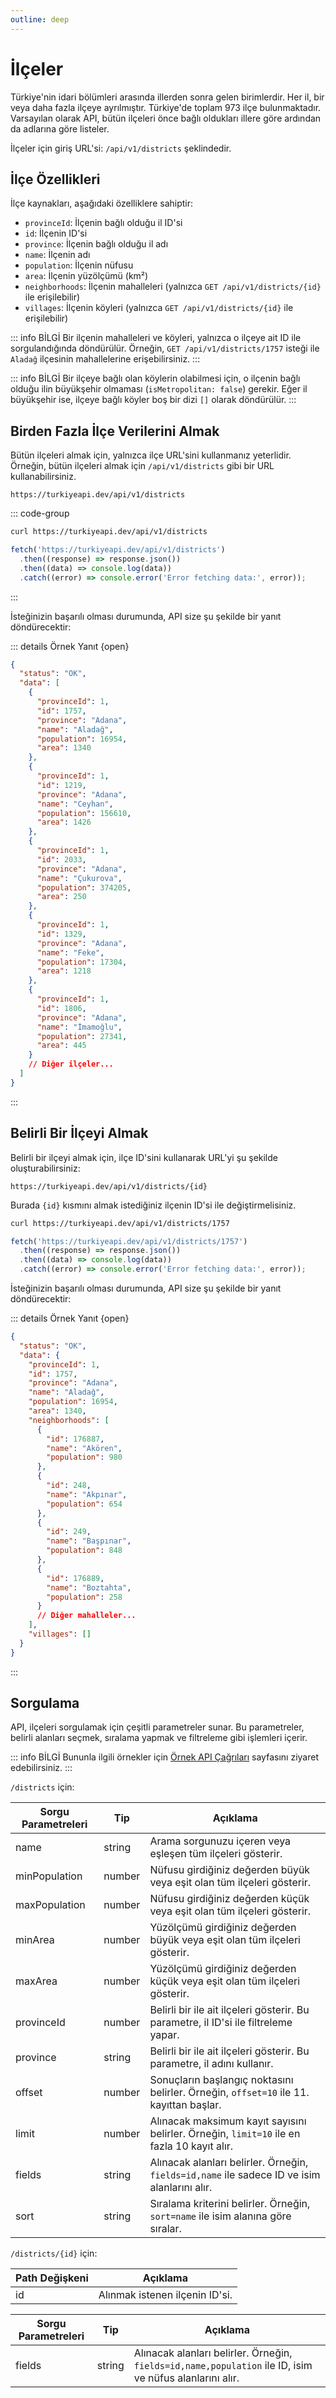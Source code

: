 ```yaml
---
outline: deep
---
```


# İlçeler

Türkiye'nin idari bölümleri arasında illerden sonra gelen birimlerdir. Her il, bir veya daha fazla ilçeye ayrılmıştır. Türkiye'de toplam 973 ilçe bulunmaktadır. Varsayılan olarak API, bütün ilçeleri önce bağlı oldukları illere göre ardından da adlarına göre listeler.

İlçeler için giriş URL'si: `/api/v1/districts` şeklindedir.

## İlçe Özellikleri

İlçe kaynakları, aşağıdaki özelliklere sahiptir:

- `provinceId`: İlçenin bağlı olduğu il ID'si
- `id`: İlçenin ID'si
- `province`: İlçenin bağlı olduğu il adı
- `name`: İlçenin adı
- `population`: İlçenin nüfusu
- `area`: İlçenin yüzölçümü (km²)
- `neighborhoods`: İlçenin mahalleleri (yalnızca `GET /api/v1/districts/{id}` ile erişilebilir)
- `villages`: İlçenin köyleri (yalnızca `GET /api/v1/districts/{id}` ile erişilebilir)

::: info BİLGİ
Bir ilçenin mahalleleri ve köyleri, yalnızca o ilçeye ait ID ile sorgulandığında döndürülür. Örneğin, `GET /api/v1/districts/1757` isteği ile `Aladağ` ilçesinin mahallelerine erişebilirsiniz.
:::

::: info BİLGİ
Bir ilçeye bağlı olan köylerin olabilmesi için, o ilçenin bağlı olduğu ilin büyükşehir olmaması (`isMetropolitan: false`) gerekir. Eğer il büyükşehir ise, ilçeye bağlı köyler boş bir dizi `[]` olarak döndürülür.
:::

## Birden Fazla İlçe Verilerini Almak

Bütün ilçeleri almak için, yalnızca ilçe URL'sini kullanmanız yeterlidir. Örneğin, bütün ilçeleri almak için `/api/v1/districts` gibi bir URL kullanabilirsiniz.

```url
https://turkiyeapi.dev/api/v1/districts
```

::: code-group

```bash [curl]
curl https://turkiyeapi.dev/api/v1/districts
```

```javascript [fetch]
fetch('https://turkiyeapi.dev/api/v1/districts')
  .then((response) => response.json())
  .then((data) => console.log(data))
  .catch((error) => console.error('Error fetching data:', error));
```

:::

İsteğinizin başarılı olması durumunda, API size şu şekilde bir yanıt döndürecektir:

::: details Örnek Yanıt {open}

```json
{
  "status": "OK",
  "data": [
    {
      "provinceId": 1,
      "id": 1757,
      "province": "Adana",
      "name": "Aladağ",
      "population": 16954,
      "area": 1340
    },
    {
      "provinceId": 1,
      "id": 1219,
      "province": "Adana",
      "name": "Ceyhan",
      "population": 156610,
      "area": 1426
    },
    {
      "provinceId": 1,
      "id": 2033,
      "province": "Adana",
      "name": "Çukurova",
      "population": 374205,
      "area": 250
    },
    {
      "provinceId": 1,
      "id": 1329,
      "province": "Adana",
      "name": "Feke",
      "population": 17304,
      "area": 1218
    },
    {
      "provinceId": 1,
      "id": 1806,
      "province": "Adana",
      "name": "İmamoğlu",
      "population": 27341,
      "area": 445
    }
    // Diğer ilçeler...
  ]
}
```

:::

## Belirli Bir İlçeyi Almak

Belirli bir ilçeyi almak için, ilçe ID'sini kullanarak URL'yi şu şekilde oluşturabilirsiniz:

```url
https://turkiyeapi.dev/api/v1/districts/{id}
```

Burada `{id}` kısmını almak istediğiniz ilçenin ID'si ile değiştirmelisiniz.

```bash [curl]
curl https://turkiyeapi.dev/api/v1/districts/1757
```

```javascript [fetch]
fetch('https://turkiyeapi.dev/api/v1/districts/1757')
  .then((response) => response.json())
  .then((data) => console.log(data))
  .catch((error) => console.error('Error fetching data:', error));
```

İsteğinizin başarılı olması durumunda, API size şu şekilde bir yanıt döndürecektir:

::: details Örnek Yanıt {open}

```json
{
  "status": "OK",
  "data": {
    "provinceId": 1,
    "id": 1757,
    "province": "Adana",
    "name": "Aladağ",
    "population": 16954,
    "area": 1340,
    "neighborhoods": [
      {
        "id": 176887,
        "name": "Akören",
        "population": 980
      },
      {
        "id": 248,
        "name": "Akpınar",
        "population": 654
      },
      {
        "id": 249,
        "name": "Başpınar",
        "population": 848
      },
      {
        "id": 176889,
        "name": "Boztahta",
        "population": 258
      }
      // Diğer mahalleler...
    ],
    "villages": []
  }
}
```

:::

## Sorgulama

API, ilçeleri sorgulamak için çeşitli parametreler sunar. Bu parametreler, belirli alanları seçmek, sıralama yapmak ve filtreleme gibi işlemleri içerir.

::: info BİLGİ
Bununla ilgili örnekler için [Örnek API Çağrıları](./examples.md) sayfasını ziyaret edebilirsiniz.
:::

`/districts` için:

| Sorgu Parametreleri | Tip    | Açıklama                                                                                     |
| ------------------- | ------ | -------------------------------------------------------------------------------------------- |
| name                | string | Arama sorgunuzu içeren veya eşleşen tüm ilçeleri gösterir.                                   |
| minPopulation       | number | Nüfusu girdiğiniz değerden büyük veya eşit olan tüm ilçeleri gösterir.                       |
| maxPopulation       | number | Nüfusu girdiğiniz değerden küçük veya eşit olan tüm ilçeleri gösterir.                       |
| minArea             | number | Yüzölçümü girdiğiniz değerden büyük veya eşit olan tüm ilçeleri gösterir.                    |
| maxArea             | number | Yüzölçümü girdiğiniz değerden küçük veya eşit olan tüm ilçeleri gösterir.                    |
| provinceId          | number | Belirli bir ile ait ilçeleri gösterir. Bu parametre, il ID'si ile filtreleme yapar.          |
| province            | string | Belirli bir ile ait ilçeleri gösterir. Bu parametre, il adını kullanır.                      |
| offset              | number | Sonuçların başlangıç noktasını belirler. Örneğin, `offset=10` ile 11. kayıttan başlar.       |
| limit               | number | Alınacak maksimum kayıt sayısını belirler. Örneğin, `limit=10` ile en fazla 10 kayıt alır.   |
| fields              | string | Alınacak alanları belirler. Örneğin, `fields=id,name` ile sadece ID ve isim alanlarını alır. |
| sort                | string | Sıralama kriterini belirler. Örneğin, `sort=name` ile isim alanına göre sıralar.             |

`/districts/{id}` için:

| Path Değişkeni | Açıklama                       |
| -------------- | ------------------------------ |
| id             | Alınmak istenen ilçenin ID'si. |

| Sorgu Parametreleri | Tip    | Açıklama                                                                                                |
| ------------------- | ------ | ------------------------------------------------------------------------------------------------------- |
| fields              | string | Alınacak alanları belirler. Örneğin, `fields=id,name,population` ile ID, isim ve nüfus alanlarını alır. |
